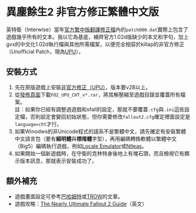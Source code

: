 # 異塵餘生2 非官方修正繁體中文版

英特衛（Interwise）當年[官方繁中版翻譯修正檔](https://web.archive.org/web/20010128163400/http://www.interwise.com.tw/FALLOUT/FALLOUT2/f2cpatch.htm)內的`patch000.dat`實際上包含了遊戲幾乎所有的文本。我以它為基底，補齊官方1.02d版缺少的本文和字句，加上gvx的中文化1.02d執行檔與其他所需檔案，以便完全相容於killap的非官方修正（Unofficial Patch，現為[UPU](https://github.com/BGforgeNet/Fallout2_Unofficial_Patch)）。

## 安裝方式

1. 先在原版遊戲上安裝[非官方修正（UPU）](https://github.com/BGforgeNet/Fallout2_Unofficial_Patch)，版本要v28以上。
2. 從[發佈頁面](https://github.com/NovaRain/FO2_UP_TChinese/releases)下載`FO2_UPU_CHT_v*.rar`，將其解壓縮至遊戲目錄並覆蓋所有檔案。\
   註：如果你已經有調整過遊戲和sfall的設定，那就不要覆蓋`.cfg`與`.ini`這些設定檔，否則設定會變回初始狀態，但你需要修改`fallout2.cfg`確定裡面設定是`language=cht`才行。
3. 如果Winodws的非Unicode程式的語系不是繁體中文，請先確定有安裝繁體中文語言包（要有**細明體**與**標楷體**字型），再用編碼轉換軟體以繁體中文（Big5）編碼執行遊戲，例如[Locale Emulator](https://github.com/xupefei/Locale-Emulator)或[Ntleas](https://github.com/zxyacb/ntlea)。
4. 如果開始一個新遊戲時，在守衛的克林特身後地上有塊石頭，而且檢視它有顯示版本訊息，那就表示安裝成功了。

## 額外補充

* 遊戲畫面設定可參考[巴哈姆特](https://forum.gamer.com.tw/C.php?bsn=2023&snA=22586)或[TROW](https://trow.cc/board/showtopic=50933)的文章。
* 遊戲攻略：[The Nearly Ultimate Fallout 2 Guide](https://lemmings19.github.io/fallout-2-walkthrough/)（英文）
